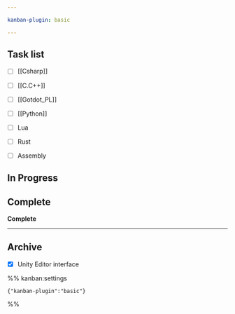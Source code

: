 ```yaml
---

kanban-plugin: basic

---
```


## Task list

- [ ] [[Csharp]]
- [ ] [[C.C++]]
- [ ] [[Gotdot_PL]]
- [ ] [[Python]]
- [ ] Lua
- [ ] Rust
- [ ] Assembly


## In Progress



## Complete

**Complete**


***

## Archive

- [x] Unity Editor interface

%% kanban:settings
```
{"kanban-plugin":"basic"}
```
%%
